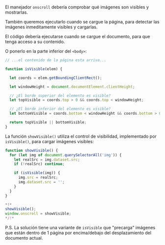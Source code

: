 El manejador `onscroll` debería comprobar qué imágenes son visibles y mostrarlas.

También queremos ejecutarlo cuando se cargue la página, para detectar las imágenes inmeditamente visibles y cargarlas.

El código debería ejecutarse cuando se cargue el documento, para que tenga acceso a su contenido.

O ponerlo en la parte inferior del `<body>`:

```js
// ...el contenido de la página esta arriva...

function isVisible(elem) {

  let coords = elem.getBoundingClientRect();

  let windowHeight = document.documentElement.clientHeight;

  // ¿El borde superior del elemento es visible?
  let topVisible = coords.top > 0 && coords.top < windowHeight;

  // ¿El borde inferior del elemento es visible?
  let bottomVisible = coords.bottom < windowHeight && coords.bottom > 0;

  return topVisible || bottomVisible;
}
```

La función `showVisible()` utiliza el control de visibilidad, implementado por `isVisible()`, para cargar imágenes visibles:

```js
function showVisible() {
  for (let img of document.querySelectorAll('img')) {
    let realSrc = img.dataset.src;
    if (!realSrc) continue;

    if (isVisible(img)) {
      img.src = realSrc;
      img.dataset.src = '';
    }
  }
}

*!*
showVisible();
window.onscroll = showVisible;
*/!*
```

P.S. La solución tiene una variante de `isVisible` que "precarga" imágenes que están dentro de 1 página por encima/debajo del desplazamiento del documento actual.
